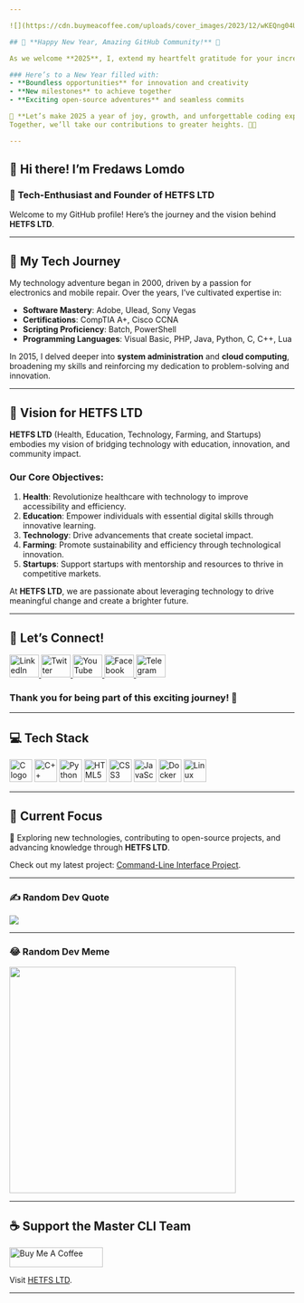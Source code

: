 ```yaml
---

![](https://cdn.buymeacoffee.com/uploads/cover_images/2023/12/wKEQng04UVaXx8eSI6T1L20zZgIkLfLsIUuQerTu.png)

## 🎉 **Happy New Year, Amazing GitHub Community!** 🚀

As we welcome **2025**, I, extend my heartfelt gratitude for your incredible support, collaboration, and enthusiasm throughout the past year. 🙌 

### Here’s to a New Year filled with:
- **Boundless opportunities** for innovation and creativity  
- **New milestones** to achieve together  
- **Exciting open-source adventures** and seamless commits  

🌟 **Let’s make 2025 a year of joy, growth, and unforgettable coding experiences!** 🥳  
Together, we’ll take our contributions to greater heights. 🚀✨  

---
```


## 👋 Hi there! I’m Fredaws Lomdo  

### 💫 **Tech-Enthusiast and Founder of HETFS LTD**

Welcome to my GitHub profile! Here’s the journey and the vision behind **HETFS LTD**.  

---

## 🚀 **My Tech Journey**  

My technology adventure began in 2000, driven by a passion for electronics and mobile repair. Over the years, I’ve cultivated expertise in:  

- **Software Mastery**: Adobe, Ulead, Sony Vegas  
- **Certifications**: CompTIA A+, Cisco CCNA  
- **Scripting Proficiency**: Batch, PowerShell  
- **Programming Languages**: Visual Basic, PHP, Java, Python, C, C++, Lua  

In 2015, I delved deeper into **system administration** and **cloud computing**, broadening my skills and reinforcing my dedication to problem-solving and innovation.  

---

## 🌟 **Vision for HETFS LTD**

**HETFS LTD** (Health, Education, Technology, Farming, and Startups) embodies my vision of bridging technology with education, innovation, and community impact.  

### Our Core Objectives:  
1. **Health**: Revolutionize healthcare with technology to improve accessibility and efficiency.  
2. **Education**: Empower individuals with essential digital skills through innovative learning.  
3. **Technology**: Drive advancements that create societal impact.  
4. **Farming**: Promote sustainability and efficiency through technological innovation.  
5. **Startups**: Support startups with mentorship and resources to thrive in competitive markets.  

At **HETFS LTD**, we are passionate about leveraging technology to drive meaningful change and create a brighter future.  

---

## 🤝 **Let’s Connect!**  

<div align="left">  
  <a href="https://linkedin.com" target="_blank">  
    <img src="https://raw.githubusercontent.com/maurodesouza/profile-readme-generator/master/src/assets/icons/social/linkedin/default.svg" width="52" height="40" alt="LinkedIn logo" />  
  </a>  
  <a href="https://x.com/hetf01" target="_blank">  
    <img src="https://raw.githubusercontent.com/maurodesouza/profile-readme-generator/master/src/assets/icons/social/twitter/default.svg" width="52" height="40" alt="Twitter logo" />  
  </a>  
  <a href="https://youtube.com/@mastercli" target="_blank">  
    <img src="https://raw.githubusercontent.com/maurodesouza/profile-readme-generator/master/src/assets/icons/social/youtube/default.svg" width="52" height="40" alt="YouTube logo" />  
  </a>  
  <a href="https://m.facebook.com/profile.php?id=100090714730738" target="_blank">  
    <img src="https://raw.githubusercontent.com/maurodesouza/profile-readme-generator/master/src/assets/icons/social/facebook/default.svg" width="52" height="40" alt="Facebook logo" />  
  </a>  
  <a href="https://t.me/+h941uu74P6I0NDY0" target="_blank">  
    <img src="https://raw.githubusercontent.com/maurodesouza/profile-readme-generator/master/src/assets/icons/social/telegram/default.svg" width="52" height="40" alt="Telegram logo" />  
  </a>  
</div>  

### Thank you for being part of this exciting journey! 🚀  

---

## 💻 **Tech Stack**  

<div align="left">  
  <img src="https://cdn.jsdelivr.net/gh/devicons/devicon/icons/c/c-original.svg" height="40" alt="C logo" />  
  <img src="https://cdn.jsdelivr.net/gh/devicons/devicon/icons/cplusplus/cplusplus-original.svg" height="40" alt="C++ logo" />  
  <img src="https://cdn.jsdelivr.net/gh/devicons/devicon/icons/python/python-original.svg" height="40" alt="Python logo" />  
  <img src="https://cdn.jsdelivr.net/gh/devicons/devicon/icons/html5/html5-original.svg" height="40" alt="HTML5 logo" />  
  <img src="https://cdn.jsdelivr.net/gh/devicons/devicon/icons/css3/css3-original.svg" height="40" alt="CSS3 logo" />  
  <img src="https://cdn.jsdelivr.net/gh/devicons/devicon/icons/javascript/javascript-original.svg" height="40" alt="JavaScript logo" />  
  <img src="https://cdn.jsdelivr.net/gh/devicons/devicon/icons/docker/docker-original.svg" height="40" alt="Docker logo" />  
  <img src="https://cdn.jsdelivr.net/gh/devicons/devicon/icons/linux/linux-original.svg" height="40" alt="Linux logo" />  
</div>  

---

## 🎯 **Current Focus**

🚀 Exploring new technologies, contributing to open-source projects, and advancing knowledge through **HETFS LTD**.  

Check out my latest project: [Command-Line Interface Project](https://github.com/hetfs/master-cli.git).  

---

### ✍️ **Random Dev Quote**  

![](https://quotes-github-readme.vercel.app/api?type=horizontal&theme=radical)  

---

### 😂 **Random Dev Meme**  

<img src="https://randommeme-five.vercel.app/" style="height: 400px;" />  

---

## ☕ **Support the Master CLI Team**  

<a href="https://www.buymeacoffee.com/hetfs01f" target="_blank">  
  <img src="https://cdn.buymeacoffee.com/buttons/v2/default-yellow.png" alt="Buy Me A Coffee" style="height: 35px !important;width: 165px !important;" />  
</a>  

Visit [HETFS LTD](https://github.com/hetfs).  

--- 
